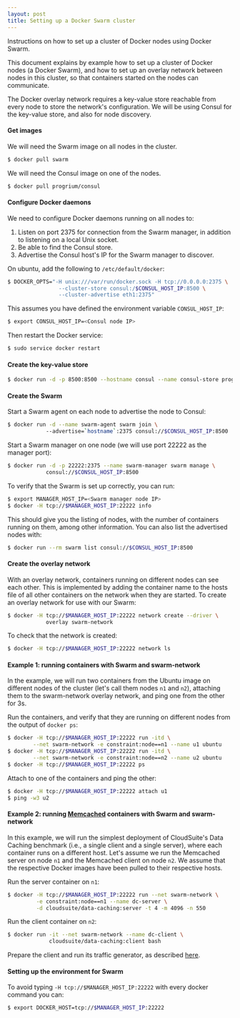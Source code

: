 ```yaml
---
layout: post
title: Setting up a Docker Swarm cluster
---
```


Instructions on how to set up a cluster of Docker nodes using Docker Swarm.

<!--more-->

This document explains by example how to set up a cluster of Docker nodes (a Docker Swarm), and how to set up an overlay network between nodes in this cluster, so that containers started on the nodes can communicate.

The Docker overlay network requires a key-value store reachable from every node to store the network's configuration. We will be using Consul for the key-value store, and also for node discovery.

#### Get images

We will need the Swarm image on all nodes in the cluster.

```bash
$ docker pull swarm
```

We will need the Consul image on one of the nodes.

```bash
$ docker pull progrium/consul
```

#### Configure Docker daemons

We need to configure Docker daemons running on all nodes to:
1. Listen on port 2375 for connection from the Swarm manager, in addition to listening on a local Unix socket.
2. Be able to find the Consul store.
3. Advertise the Consul host's IP for the Swarm manager to discover.

On ubuntu, add the following to `/etc/default/docker`:

```bash
$ DOCKER_OPTS="-H unix:///var/run/docker.sock -H tcp://0.0.0.0:2375 \
                --cluster-store consul:/$CONSUL_HOST_IP:8500 \
                --cluster-advertise eth1:2375"
```

This assumes you have defined the environment variable `CONSUL_HOST_IP`:

```bash
$ export CONSUL_HOST_IP=<Consul node IP>
```

Then restart the Docker service:

```bash
$ sudo service docker restart
```

#### Create the key-value store

```bash
$ docker run -d -p 8500:8500 --hostname consul --name consul-store progrium/consul -server -bootstrap
```

#### Create the Swarm

Start a Swarm agent on each node to advertise the node to Consul:

```bash
$ docker run -d --name swarm-agent swarm join \ 
            --advertise=`hostname`:2375 consul://$CONSUL_HOST_IP:8500
```

Start a Swarm manager on one node (we will use port 22222 as the manager port):

```bash
$ docker run -d -p 22222:2375 --name swarm-manager swarm manage \
            consul://$CONSUL_HOST_IP:8500
```

To verify that the Swarm is set up correctly, you can run:

```bash
$ export MANAGER_HOST_IP=<Swarm manager node IP>
$ docker -H tcp://$MANAGER_HOST_IP:22222 info
```

This should give you the listing of nodes, with the number of containers running on them, among other information. You can also list the advertised nodes with:

```bash
$ docker run --rm swarm list consul://$CONSUL_HOST_IP:8500
```

#### Create the overlay network

With an overlay network, containers running on different nodes can see each other. This is implemented by adding the container name to the hosts file of all other containers on the network when they are started. To create an overlay network for use with our Swarm:

```bash
$ docker -H tcp://$MANAGER_HOST_IP:22222 network create --driver \
            overlay swarm-network
```

To check that the network is created:

```bash
$ docker -H tcp://$MANAGER_HOST_IP:22222 network ls
```

#### Example 1: running containers with Swarm and swarm-network

In the example, we will run two containers from the Ubuntu image on different nodes of the cluster (let's call them nodes `n1` and `n2`), attaching them to the swarm-network overlay network, and ping one from the other for 3s.

Run the containers, and verify that they are running on different nodes from the output of `docker ps`:

```bash
$ docker -H tcp://$MANAGER_HOST_IP:22222 run -itd \
        --net swarm-network -e constraint:node==n1 --name u1 ubuntu
$ docker -H tcp://$MANAGER_HOST_IP:22222 run -itd \
        --net swarm-network -e constraint:node==n2 --name u2 ubuntu
$ docker -H tcp://$MANAGER_HOST_IP:22222 ps
```

Attach to one of the containers and ping the other:

```bash
$ docker -H tcp://$MANAGER_HOST_IP:22222 attach u1
$ ping -w3 u2
```

#### Example 2: running [Memcached](http://cloudsuite.ch/pages/benchmarks/datacaching/) containers with Swarm and swarm-network

In this example, we will run the simplest deployment of CloudSuite's Data Caching benchmark (i.e., a single client and a single server), where each container runs on a different host. Let's assume we run the Memcached server on node `n1` and the Memcached client on node `n2`. We assume that the respective Docker images have been pulled to their respective hosts.

Run the server container on `n1`:

```bash
$ docker -H tcp://$MANAGER_HOST_IP:22222 run --net swarm-network \
         -e constraint:node==n1 --name dc-server \
         -d cloudsuite/data-caching:server -t 4 -m 4096 -n 550
```

Run the client container on `n2`:

```bash
$ docker run -it --net swarm-network --name dc-client \
             cloudsuite/data-caching:client bash
```

Prepare the client and run its traffic generator, as described [here](http://cloudsuite.ch/pages/benchmarks/datacaching/#preparing-the-client).

#### Setting up the environment for Swarm

To avoid typing `-H tcp://$MANAGER_HOST_IP:22222` with every docker command you can:

```bash
$ export DOCKER_HOST=tcp://$MANAGER_HOST_IP:22222
```
